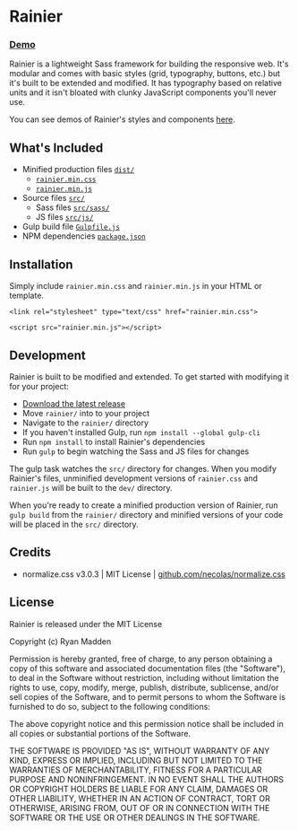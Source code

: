 # Rainier
### [Demo](http://ryanmadden.net/rainier)
Rainier is a lightweight Sass framework for building the responsive web. It's modular and comes with basic styles (grid, typography, buttons, etc.) but it's built to be extended and modified. It has typography based on relative units and it isn't bloated with clunky JavaScript components you'll never use.

You can see demos of Rainier's styles and components [here](http://ryanmadden.net/rainier).

## What's Included
- Minified production files [`dist/`](dist/)
  - [`rainier.min.css`](dist/rainier.min.css)
  - [`rainier.min.js`](dist/rainier.min.js)
- Source files [`src/`](src/)
  - Sass files [`src/sass/`](src/sass/)
  - JS files [`src/js/`](src/js/)
- Gulp build file [`Gulpfile.js`](Gulpfile.js)
- NPM dependencies [`package.json`](package.json)

## Installation
Simply include `rainier.min.css` and `rainier.min.js` in your HTML or template.

`<link rel="stylesheet" type="text/css" href="rainier.min.css">`

`<script src="rainier.min.js"></script>`

## Development
Rainier is built to be modified and extended. To get started with modifying it for your project:
- [Download the latest release](https://github.com/ryanmadden/rainier/releases/download/v0.1.0/rainier.zip)
- Move `rainier/` into to your project
- Navigate to the `rainier/` directory
- If you haven't installed Gulp, run `npm install --global gulp-cli`
- Run `npm install` to install Rainier's dependencies
- Run `gulp` to begin watching the Sass and JS files for changes

The gulp task watches the `src/` directory for changes. When you modify Rainier's files, unminified development versions of `rainier.css` and `rainier.js` will be built to the `dev/` directory. 

When you're ready to create a minified production version of Rainier, run `gulp build` from the `rainier/` directory and minified versions of your code will be placed in the `src/` directory.

## Credits
- normalize.css v3.0.3 | MIT License | [github.com/necolas/normalize.css](http://github.com/necolas/normalize.css)

## License
Rainier is released under the MIT License

Copyright (c) Ryan Madden

Permission is hereby granted, free of charge, to any person obtaining a copy
of this software and associated documentation files (the "Software"), to deal
in the Software without restriction, including without limitation the rights
to use, copy, modify, merge, publish, distribute, sublicense, and/or sell
copies of the Software, and to permit persons to whom the Software is
furnished to do so, subject to the following conditions:

The above copyright notice and this permission notice shall be included in all
copies or substantial portions of the Software.

THE SOFTWARE IS PROVIDED "AS IS", WITHOUT WARRANTY OF ANY KIND, EXPRESS OR
IMPLIED, INCLUDING BUT NOT LIMITED TO THE WARRANTIES OF MERCHANTABILITY,
FITNESS FOR A PARTICULAR PURPOSE AND NONINFRINGEMENT. IN NO EVENT SHALL THE
AUTHORS OR COPYRIGHT HOLDERS BE LIABLE FOR ANY CLAIM, DAMAGES OR OTHER
LIABILITY, WHETHER IN AN ACTION OF CONTRACT, TORT OR OTHERWISE, ARISING FROM,
OUT OF OR IN CONNECTION WITH THE SOFTWARE OR THE USE OR OTHER DEALINGS IN THE
SOFTWARE.
